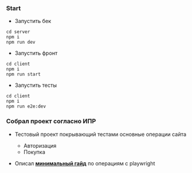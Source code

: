 ### Start

* Запустить бек 
```
cd server
npm i
npm run dev
```

* Запустить фронт
```
cd client
npm i
npm run start
```

* Запустить тесты
```
cd client
npm i
npm run e2e:dev
```

### Собрал проект согласно ИПР
* Тестовый проект покрывающий тестами основные операции сайта 
  * Авторизация 
  * Покупка
  

* Описал **<a href="https://github.com/webster6667/documentation/blob/master/testing/pages/playwright/readme.md">минимальный гайд</a>** по операциям с playwright 
